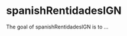 
<!-- README.md is generated from README.Rmd. Please edit that file -->
spanishRentidadesIGN
====================

The goal of spanishRentidadesIGN is to ...
